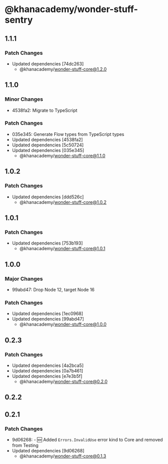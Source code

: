 # @khanacademy/wonder-stuff-sentry

## 1.1.1

### Patch Changes

-   Updated dependencies [74dc263]
    -   @khanacademy/wonder-stuff-core@1.2.0

## 1.1.0

### Minor Changes

-   4538fa2: Migrate to TypeScript

### Patch Changes

-   035e345: Generate Flow types from TypeScript types
-   Updated dependencies [4538fa2]
-   Updated dependencies [5c50724]
-   Updated dependencies [035e345]
    -   @khanacademy/wonder-stuff-core@1.1.0

## 1.0.2

### Patch Changes

-   Updated dependencies [ddd526c]
    -   @khanacademy/wonder-stuff-core@1.0.2

## 1.0.1

### Patch Changes

-   Updated dependencies [753b193]
    -   @khanacademy/wonder-stuff-core@1.0.1

## 1.0.0

### Major Changes

-   99abd47: Drop Node 12, target Node 16

### Patch Changes

-   Updated dependencies [1ec0968]
-   Updated dependencies [99abd47]
    -   @khanacademy/wonder-stuff-core@1.0.0

## 0.2.3

### Patch Changes

-   Updated dependencies [4a2bca5]
-   Updated dependencies [0a7b461]
-   Updated dependencies [e7e3b5f]
    -   @khanacademy/wonder-stuff-core@0.2.0

## 0.2.2

## 0.2.1

### Patch Changes

-   9d06268: - 🆕 Added `Errors.InvalidUse` error kind to Core and removed from Testing
-   Updated dependencies [9d06268]
    -   @khanacademy/wonder-stuff-core@0.1.3
